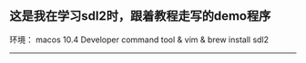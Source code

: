 这是我在学习sdl2时，跟着教程走写的demo程序
---

环境： macos 10.4 Developer command tool  & vim & brew install sdl2

--- 


